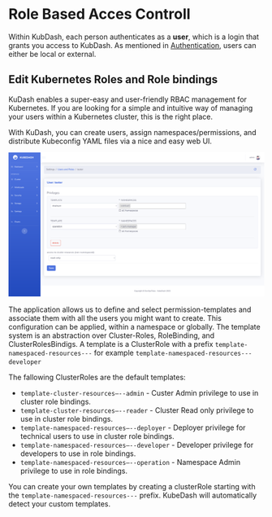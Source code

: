 # Role Based Acces Controll

Within KubDash, each person authenticates as a **user**, which is a login that grants you access to KubDash. As mentioned in [Authentication](authentication.md), users can either be local or external.

## Edit Kubernetes Roles and Role bindings

KuDash enables a super-easy and user-friendly RBAC management for Kubernetes. If you are looking for a simple and intuitive way of managing your users within a Kubernetes cluster, this is the right place.

With KuDash, you can create users, assign namespaces/permissions, and distribute Kubeconfig YAML files via a nice and easy web UI.

![Kubernetes Roles and Role bindings](../img/KubeDash_1.1_pic_01_rbac.png)

The application allows us to define and select permission-templates and associate them with all the users you might want to create. This configuration can be applied, within a namespace or globally. The template system is an abstraction over Cluster-Roles, RoleBinding, and ClusterRolesBindigs. A template is a ClusterRole with a prefix `template-namespaced-resources---` for example `template-namespaced-resources---developer` 

The fallowing ClusterRoles are the default templates:

* `template-cluster-resources—--admin` - Custer Admin privilege to use in cluster role bindings.
* `template-cluster-resources—--reader` - Cluster Read only privilege to use in cluster role bindings.
* `template-namespaced-resources—--deployer` - Deployer privilege for technical users to use in cluster role bindings.
* `template-namespaced-resources—--developer` - Developer  privilege for developers to use in role bindings.
* `template-namespaced-resources—--operation` - Namespace Admin privilege to use in role bindings.

You can create your own templates by creating a clusterRole starting with the `template-namespaced-resources---` prefix. KubeDash will automatically detect your custom templates.
